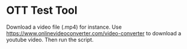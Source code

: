 # OTT Test Tool
Download a video file (.mp4) for instance. Use https://www.onlinevideoconverter.com/video-converter to download a youtube video. Then run the script.
